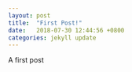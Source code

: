 ```yaml
---
layout: post
title:  "First Post!"
date:   2018-07-30 12:44:56 +0800
categories: jekyll update
---
```

A first post
